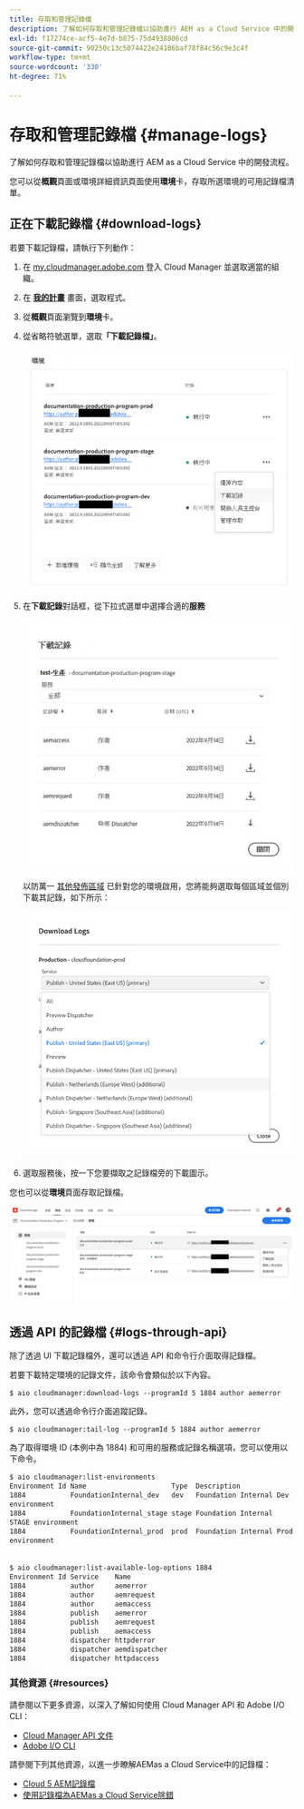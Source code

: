 ```yaml
---
title: 存取和管理記錄檔
description: 了解如何存取和管理記錄檔以協助進行 AEM as a Cloud Service 中的開發流程。
exl-id: f17274ce-acf5-4e7d-b875-75d4938806cd
source-git-commit: 90250c13c5074422e24186baf78f84c56c9e3c4f
workflow-type: tm+mt
source-wordcount: '330'
ht-degree: 71%

---
```



# 存取和管理記錄檔 {#manage-logs}

了解如何存取和管理記錄檔以協助進行 AEM as a Cloud Service 中的開發流程。

您可以從&#x200B;**概觀**&#x200B;頁面或環境詳細資訊頁面使用&#x200B;**環境**&#x200B;卡，存取所選環境的可用記錄檔清單。

## 正在下載記錄檔 {#download-logs}

若要下載記錄檔，請執行下列動作：

1. 在 [my.cloudmanager.adobe.com](https://my.cloudmanager.adobe.com/) 登入 Cloud Manager 並選取適當的組織。

1. 在 **[我的計畫](/help/implementing/cloud-manager/getting-access-to-aem-in-cloud/editing-programs.md#my-programs)** 畫面，選取程式。

1. 從&#x200B;**概觀**&#x200B;頁面瀏覽到&#x200B;**環境**&#x200B;卡。

1. 從省略符號選單，選取&#x200B;**「下載記錄檔」**。

   ![下載記錄檔專案](assets/download-logs1.png)

1. 在&#x200B;**下載記錄**&#x200B;對話框，從下拉式選單中選擇合適的&#x200B;**服務**

   ![下載記錄檔對話框](assets/download-preview.png)

   以防萬一 [其他發佈區域](/help/operations/additional-publish-regions.md) 已針對您的環境啟用，您將能夠選取每個區域並個別下載其記錄，如下所示：

   ![下載其他發佈區域的記錄](assets/download-publish-region-logs.png)

1. 選取服務後，按一下您要擷取之記錄檔旁的下載圖示。

您也可以從&#x200B;**環境**&#x200B;頁面存取記錄檔。

![環境畫面的記錄檔](assets/download-logs.png)



## 透過 API 的記錄檔 {#logs-through-api}

除了透過 UI 下載記錄檔外，還可以透過 API 和命令行介面取得記錄檔。

若要下載特定環境的記錄文件，該命令會類似於以下內容。

```shell
$ aio cloudmanager:download-logs --programId 5 1884 author aemerror
```

此外，您可以透過命令行介面追蹤記錄。

```shell
$ aio cloudmanager:tail-log --programId 5 1884 author aemerror
```

為了取得環境 ID (本例中為 1884) 和可用的服務或記錄名稱選項，您可以使用以下命令。

```shell
$ aio cloudmanager:list-environments
Environment Id Name                     Type  Description                          
1884           FoundationInternal_dev   dev   Foundation Internal Dev environment  
1884           FoundationInternal_stage stage Foundation Internal STAGE environment
1884           FoundationInternal_prod  prod  Foundation Internal Prod environment
 
 
$ aio cloudmanager:list-available-log-options 1884
Environment Id Service    Name         
1884           author     aemerror     
1884           author     aemrequest   
1884           author     aemaccess    
1884           publish    aemerror     
1884           publish    aemrequest   
1884           publish    aemaccess    
1884           dispatcher httpderror   
1884           dispatcher aemdispatcher
1884           dispatcher httpdaccess
```

### 其他資源 {#resources}

請參閱以下更多資源，以深入了解如何使用 Cloud Manager API 和 Adobe I/O CLI：

* [Cloud Manager API 文件](https://developer.adobe.com/experience-cloud/cloud-manager/)
* [Adobe I/O CLI](https://github.com/adobe/aio-cli-plugin-cloudmanager)

請參閱下列其他資源，以進一步瞭解AEMas a Cloud Service中的記錄檔：

* [Cloud 5 AEM記錄檔](https://experienceleague.adobe.com/docs/experience-manager-learn/cloud-service/expert-resources/cloud-5/cloud5-aem-log-files.html)
* [使用記錄檔為AEMas a Cloud Service除錯](https://experienceleague.adobe.com/docs/experience-manager-learn/cloud-service/debugging/debugging-aem-as-a-cloud-service/logs.html)
